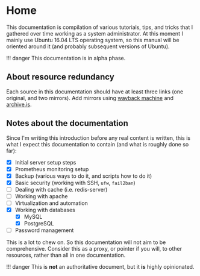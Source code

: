 # Home

This documentation is compilation of various tutorials, tips, and tricks that I gathered over time working as a system administrator. At this moment I mainly use Ubuntu 16.04 LTS operating system, so this manual will be oriented around it (and probably subsequent versions of Ubuntu).

!!! danger
    This documentation is in alpha phase.

## About resource redundancy

Each source in this documentation should have at least three links (one original, and two mirrors). Add mirrors using [wayback machine](https://web.archive.org/) and [archive.is](http://archive.is/).

## Notes about the documentation

Since I'm writing this introduction before any real content is written, this is what I expect this documentation to contain (and what is roughly done so far):

* [x] Initial server setup steps
* [x] Prometheus monitoring setup
* [x] Backup (various ways to do it, and scripts how to do it)
* [x] Basic security (working with SSH, `ufw`, `fail2ban`)
* [ ] Dealing with cache (i.e. redis-server)
* [ ] Working with apache
* [ ] Virtualization and automation
* [x] Working with databases
    * [x] MySQL
    * [x] PostgreSQL
* [ ] Password management

This is a lot to chew on. So this documentation will not aim to be comprehensive. Consider this as a proxy, or pointer if you will, to other resources, rather than all in one documentation.

!!! danger
    This is **not** an authoritative document, but it **is** highly opinionated.
